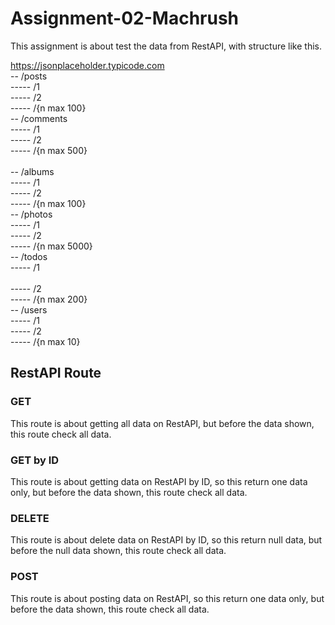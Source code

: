 # Assignment-02-Machrush
This assignment is about test the data from RestAPI, with structure like this.

https://jsonplaceholder.typicode.com<br/>
-- /posts<br/>
----- /1<br/>
----- /2<br/>
----- /{n max 100}<br/>
-- /comments<br/>
----- /1<br/>
----- /2<br/>
----- /{n max 500}<br/><br/>
-- /albums<br/>
----- /1<br/>
----- /2<br/>
----- /{n max 100}<br/>
-- /photos<br/>
----- /1<br/>
----- /2<br/>
----- /{n max 5000}<br/>
-- /todos<br/>
----- /1<br/><br/>
----- /2<br/>
----- /{n max 200}<br/>
-- /users<br/>
----- /1<br/>
----- /2<br/>
----- /{n max 10}<br/>

## RestAPI Route
### GET
This route is about getting all data on RestAPI, but before the data shown, this route check all data.
### GET by ID
This route is about getting data on RestAPI by ID, so this return one data only, but before the data shown, this route check all data.
### DELETE
This route is about delete data on RestAPI by ID, so this return null data, but before the null data shown, this route check all data.
### POST
This route is about posting data on RestAPI, so this return one data only, but before the data shown, this route check all data.
